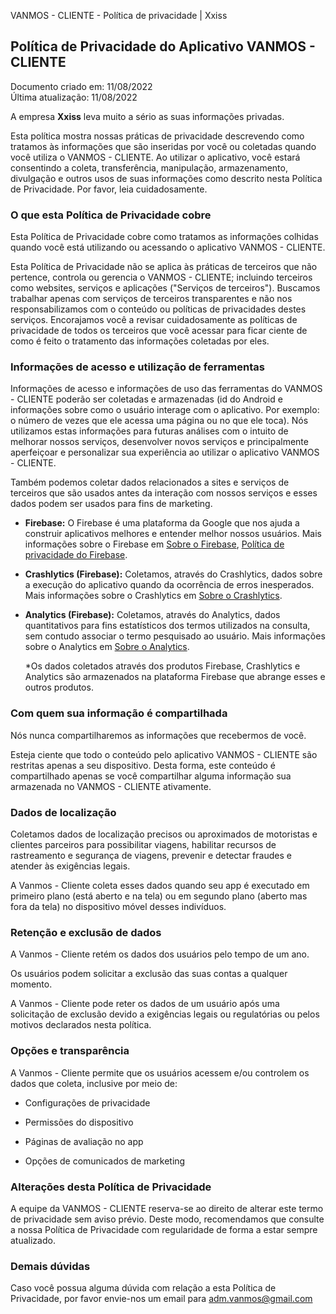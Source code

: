 VANMOS - CLIENTE - Política de privacidade | Xxiss  

**Política de Privacidade do Aplicativo VANMOS - CLIENTE**
----------------------------------------------

Documento criado em: 11/08/2022   
Última atualização: 11/08/2022

A empresa **Xxiss** leva muito a sério as suas informações privadas.

Esta política mostra nossas práticas de privacidade descrevendo como
tratamos às informações que são inseridas por você ou coletadas quando
você utiliza o VANMOS - CLIENTE. Ao utilizar o aplicativo, você estará
consentindo a coleta, transferência, manipulação, armazenamento,
divulgação e outros usos de suas informações como descrito nesta
Política de Privacidade. Por favor, leia cuidadosamente.

### O que esta Política de Privacidade cobre

Esta Política de Privacidade cobre como tratamos as informações colhidas
quando você está utilizando ou acessando o aplicativo VANMOS - CLIENTE.

Esta Política de Privacidade não se aplica às práticas de terceiros que
não pertence, controla ou gerencia o VANMOS - CLIENTE; incluindo
terceiros como websites, serviços e aplicações ("Serviços de
terceiros"). Buscamos trabalhar apenas com serviços de terceiros
transparentes e não nos responsabilizamos com o conteúdo ou políticas de
privacidades destes serviços. Encorajamos você a revisar cuidadosamente
as políticas de privacidade de todos os terceiros que você acessar para
ficar ciente de como é feito o tratamento das informações coletadas por
eles.

### Informações de acesso e utilização de ferramentas

Informações de acesso e informações de uso das ferramentas do VANMOS -
CLIENTE poderão ser coletadas e armazenadas (id do Android e informações
sobre como o usuário interage com o aplicativo. Por exemplo: o número de
vezes que ele acessa uma página ou no que ele toca). Nós utilizamos
estas informações para futuras análises com o intuito de melhorar nossos
serviços, desenvolver novos serviços e principalmente aperfeiçoar e
personalizar sua experiência ao utilizar o aplicativo VANMOS - CLIENTE.

Também podemos coletar dados relacionados a sites e serviços de
terceiros que são usados antes da interação com nossos serviços e esses
dados podem ser usados para fins de marketing.

*   **Firebase:** O Firebase é uma plataforma da Google que nos ajuda a construir aplicativos melhores e entender melhor nossos usuários. Mais informações sobre o Firebase em [Sobre o Firebase](https://firebase.google.com/?hl=pt),  [Política de privacidade do Firebase](https://firebase.google.com/support/privacy?hl=pt-br).
*   **Crashlytics (Firebase):** Coletamos, através do Crashlytics, dados sobre a execução do aplicativo quando da ocorrência de erros inesperados. Mais informações sobre o Crashlytics em [Sobre o Crashlytics](https://firebase.google.com/docs/crashlytics).
*   **Analytics (Firebase):** Coletamos, através do Analytics, dados quantitativos para fins estatísticos dos termos utilizados na consulta, sem contudo associar o termo pesquisado ao usuário. Mais informações sobre o Analytics em [Sobre o Analytics](https://firebase.google.com/docs/analytics/events?hl=pt-br&platform=android).

    \*Os dados coletados através dos produtos Firebase, Crashlytics e Analytics são armazenados na plataforma Firebase que abrange esses e outros produtos.  

### Com quem sua informação é compartilhada

Nós nunca compartilharemos as informações que recebermos de você.

Esteja ciente que todo o conteúdo pelo aplicativo VANMOS - CLIENTE
são restritas apenas a seu dispositivo. Desta forma, este conteúdo é
compartilhado apenas se você compartilhar alguma informação sua
armazenada no VANMOS - CLIENTE ativamente.

### Dados de localização

Coletamos dados de localização precisos ou aproximados de motoristas
e clientes parceiros para possibilitar viagens, habilitar recursos de rastreamento e segurança de viagens, prevenir
e detectar fraudes e atender às exigências legais.

A Vanmos - Cliente coleta esses dados quando seu app é executado em
primeiro plano (está aberto e na tela) ou em segundo plano (aberto
mas fora da tela) no dispositivo móvel desses indivíduos.

### Retenção e exclusão de dados

A Vanmos - Cliente retém os dados dos usuários pelo tempo de um ano.

Os usuários podem solicitar a exclusão das suas contas a qualquer momento.

A Vanmos - Cliente pode reter os dados de um usuário após uma solicitação de exclusão devido a exigências legais ou regulatórias ou pelos motivos declarados nesta política.

### Opções e transparência

A Vanmos - Cliente permite que os usuários acessem e/ou controlem os dados que coleta, inclusive por meio de:

-   Configurações de privacidade

-   Permissões do dispositivo

-   Páginas de avaliação no app

-   Opções de comunicados de marketing
    
### Alterações desta Política de Privacidade

A equipe da VANMOS - CLIENTE reserva-se ao direito de alterar este
termo de privacidade sem aviso prévio. Deste modo, recomendamos que
consulte a nossa Política de Privacidade com regularidade de forma a
estar sempre atualizado.

### Demais dúvidas

Caso você possua alguma dúvida com relação a esta Política de
Privacidade, por favor envie-nos um email para [adm.vanmos@gmail.com](mailto:adm.vanmos@gmail.com)
